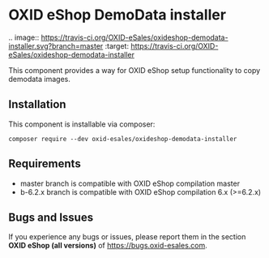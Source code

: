 # OXID eShop DemoData installer

.. image:: https://travis-ci.org/OXID-eSales/oxideshop-demodata-installer.svg?branch=master
    :target: https://travis-ci.org/OXID-eSales/oxideshop-demodata-installer

This component provides a way for OXID eShop setup functionality to copy demodata images.

## Installation
  
This component is installable via composer:

```
composer require --dev oxid-esales/oxideshop-demodata-installer
```

## Requirements

* master branch is compatible with OXID eShop compilation master
* b-6.2.x branch is compatible with OXID eShop compilation 6.x (>=6.2.x)

Bugs and Issues
---------------

If you experience any bugs or issues, please report them in the section **OXID eShop (all versions)** of https://bugs.oxid-esales.com.
